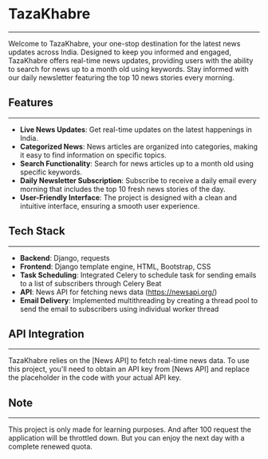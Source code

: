 # TazaKhabre

---

Welcome to TazaKhabre, your one-stop destination for the latest news updates across India. Designed to keep you informed and engaged, TazaKhabre offers real-time news updates, providing users with the ability to search for news up to a month old using keywords. Stay informed with our daily newsletter featuring the top 10 news stories every morning.

## Features

---

- **Live News Updates**: Get real-time updates on the latest happenings in India.
- **Categorized News**: News articles are organized into categories, making it easy to find information on specific topics.
- **Search Functionality**: Search for news articles up to a month old using specific keywords.
- **Daily Newsletter Subscription**: Subscribe to receive a daily email every morning that includes the top 10 fresh news stories of the day.
- **User-Friendly Interface**: The project is designed with a clean and intuitive interface, ensuring a smooth user experience.

## Tech Stack

---

- **Backend**: Django, requests
- **Frontend**: Django template engine, HTML, Bootstrap, CSS
- **Task Scheduling**: Integrated Celery to schedule task for sending emails to a list of subscribers through Celery Beat
- **API**: News API for fetching news data (https://newsapi.org/)
- **Email Delivery**: Implemented multithreading by creating a thread pool to send the email to subscribers using individual worker thread

## API Integration

---

TazaKhabre relies on the [News API] to fetch real-time news data. To use this project, you'll need to obtain an API key from [News API] and replace the placeholder in the code with your actual API key.

## Note

---

This project is only made for learning purposes. And after 100 request the application will be throttled down. But you can enjoy the next day with a complete renewed quota.